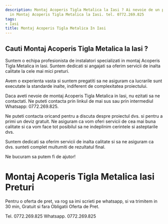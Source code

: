 ```yaml
---
description: Montaj Acoperis Tigla Metalica la Iasi ? Ai nevoie de un profesionist
  in Montaj Acoperis Tigla Metalica la Iasi. tel. 0772.269.825
tags:
- Iasi
title: Montaj Acoperis Tigla Metalica In Iasi
---
```



## Cauti Montaj Acoperis Tigla Metalica la Iasi ?

Suntem o echipa profesionista de instalatori specializati in montaj Acoperis Tigla Metalica in Iasi. Suntem dedicati si angajati sa oferim servicii de inalta calitate la cele mai mici preturi. 

Avem o experienta vasta si suntem pregatiti sa ne asiguram ca lucrarile sunt executate la standarde inalte, indiferent de complexitatea proiectului. 

Daca aveti nevoie de montaj Acoperis Tigla Metalica in Iasi, nu ezitati sa ne contactati. Ne puteti contacta prin linkul de mai sus sau prin intermediul Whatsapp: 0772.269.825. 

Ne puteti contacta oricand pentru a discuta despre proiectul dvs. si pentru a primi un deviz gratuit. Ne asiguram ca vom oferi servicii de cea mai buna calitate si ca vom face tot posibilul sa ne indeplinim cerintele si asteptarile dvs. 

Suntem dedicati sa oferim servicii de inalta calitate si sa ne asiguram ca dvs. sunteti complet multumiti de rezultatul final. 

Ne bucuram sa putem fi de ajutor!

# Montaj Acoperis Tigla Metalica Iasi Preturi
Pentru o oferta de pret, va rog sa imi scrieti pe whatsapp, si va trimitem in 30 min, Gratuit si fara Obligatii Oferta de Pret.

Tel. 0772.269.825
Whatsapp. 0772.269.825